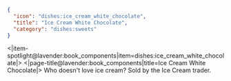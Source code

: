 ```json
{
  "icon": "dishes:ice_cream_white_chocolate",
  "title": "Ice Cream White Chocolate",
  "category": "dishes:sweets"
}
```

<|item-spotlight@lavender:book_components|item=dishes:ice_cream_white_chocolate|>
<|page-title@lavender:book_components|title=Ice Cream White Chocolate|>
Who doesn't love ice cream? Sold by the Ice Cream trader.